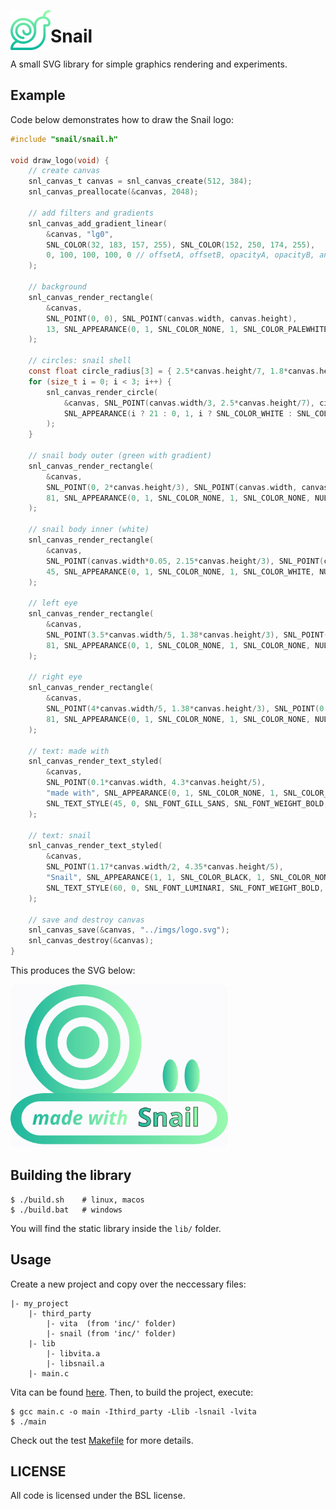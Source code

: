 <img src="imgs/icon.png" width="64" height="64" align="left"></img>
# Snail
A small SVG library for simple graphics rendering and experiments.

## Example
Code below demonstrates how to draw the Snail logo:

```C
#include "snail/snail.h"

void draw_logo(void) {
    // create canvas
    snl_canvas_t canvas = snl_canvas_create(512, 384);
    snl_canvas_preallocate(&canvas, 2048);

    // add filters and gradients
    snl_canvas_add_gradient_linear(
        &canvas, "lg0", 
        SNL_COLOR(32, 183, 157, 255), SNL_COLOR(152, 250, 174, 255), 
        0, 100, 100, 100, 0 // offsetA, offsetB, opacityA, opacityB, angle
    );

    // background
    snl_canvas_render_rectangle(
        &canvas, 
        SNL_POINT(0, 0), SNL_POINT(canvas.width, canvas.height),
        13, SNL_APPEARANCE(0, 1, SNL_COLOR_NONE, 1, SNL_COLOR_PALEWHITE, NULL, NULL)
    );

    // circles: snail shell
    const float circle_radius[3] = { 2.5*canvas.height/7, 1.8*canvas.height/7, 0.9*canvas.height/7 };
    for (size_t i = 0; i < 3; i++) {
        snl_canvas_render_circle(
            &canvas, SNL_POINT(canvas.width/3, 2.5*canvas.height/7), circle_radius[i], 
            SNL_APPEARANCE(i ? 21 : 0, 1, i ? SNL_COLOR_WHITE : SNL_COLOR_BLACK, 1, SNL_COLOR_NONE, NULL, i ? NULL : "lg0")
        );
    }

    // snail body outer (green with gradient)
    snl_canvas_render_rectangle(
        &canvas, 
        SNL_POINT(0, 2*canvas.height/3), SNL_POINT(canvas.width, canvas.height/3.2),
        81, SNL_APPEARANCE(0, 1, SNL_COLOR_NONE, 1, SNL_COLOR_NONE, NULL, "lg0")
    );

    // snail body inner (white)
    snl_canvas_render_rectangle(
        &canvas, 
        SNL_POINT(canvas.width*0.05, 2.15*canvas.height/3), SNL_POINT(canvas.width*0.9, 0.67*canvas.height/3.2),
        45, SNL_APPEARANCE(0, 1, SNL_COLOR_NONE, 1, SNL_COLOR_WHITE, NULL, NULL)
    );

    // left eye
    snl_canvas_render_rectangle(
        &canvas, 
        SNL_POINT(3.5*canvas.width/5, 1.38*canvas.height/3), SNL_POINT(0.07*canvas.width, 0.2*canvas.height),
        81, SNL_APPEARANCE(0, 1, SNL_COLOR_NONE, 1, SNL_COLOR_NONE, NULL, "lg0")
    );

    // right eye
    snl_canvas_render_rectangle(
        &canvas, 
        SNL_POINT(4*canvas.width/5, 1.38*canvas.height/3), SNL_POINT(0.07*canvas.width, 0.2*canvas.height),
        81, SNL_APPEARANCE(0, 1, SNL_COLOR_NONE, 1, SNL_COLOR_NONE, NULL, "lg0")
    );

    // text: made with
    snl_canvas_render_text_styled(
        &canvas,
        SNL_POINT(0.1*canvas.width, 4.3*canvas.height/5), 
        "made with", SNL_APPEARANCE(0, 1, SNL_COLOR_NONE, 1, SNL_COLOR_NONE, NULL, "lg0"),
        SNL_TEXT_STYLE(45, 0, SNL_FONT_GILL_SANS, SNL_FONT_WEIGHT_BOLD, SNL_FONT_STYLE_ITALIC, SNL_TEXT_NONE)
    );

    // text: snail
    snl_canvas_render_text_styled(
        &canvas,
        SNL_POINT(1.17*canvas.width/2, 4.35*canvas.height/5), 
        "Snail", SNL_APPEARANCE(1, 1, SNL_COLOR_BLACK, 1, SNL_COLOR_NONE, NULL, "lg0"),
        SNL_TEXT_STYLE(60, 0, SNL_FONT_LUMINARI, SNL_FONT_WEIGHT_BOLD, SNL_FONT_STYLE_NORMAL, SNL_TEXT_NONE)
    );

    // save and destroy canvas
    snl_canvas_save(&canvas, "../imgs/logo.svg");
    snl_canvas_destroy(&canvas);
}
```

This produces the SVG below:

<img src="imgs/logo.svg" width="348">

## Building the library
```
$ ./build.sh    # linux, macos
$ ./build.bat   # windows
```
You will find the static library inside the `lib/` folder.

## Usage
Create a new project and copy over the neccessary files:
```
|- my_project
    |- third_party
        |- vita  (from 'inc/' folder)
        |- snail (from 'inc/' folder)
    |- lib
        |- libvita.a
        |- libsnail.a
    |- main.c
```
Vita can be found [here](https://github.com/kirillsaidov/vita). Then, to build the project, execute:
```
$ gcc main.c -o main -Ithird_party -Llib -lsnail -lvita
$ ./main
```
Check out the test [Makefile](./tests/Makefile) for more details.

## LICENSE
All code is licensed under the BSL license.

